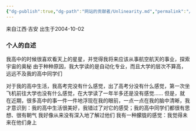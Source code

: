 ```yaml
---
{"dg-publish":true,"dg-path":"网站的贡献者/Unlinearity.md","permalink":"/网站的贡献者/Unlinearity/","pinned":true,"noteIcon":"","created":"2024-04-19T20:22:30.740+08:00","updated":"2024-04-19T20:38:36.287+08:00"}
---
```


来自江西·吉安
出生于2004-10-02
### 个人的自述
我高中的时候很喜欢看天上的星星，并觉得我将来应该从事航空航天的事业，探索宇宙的奥秘
由于种种原因，我大学读的是自动化专业，而且大学的层次不算高，远远不及我的高中同学们

对于我的高中生活，我高考完没有什么感觉，出了高考分没有什么感觉，第一次坐飞机前往大学也没有什么感觉，在大学读了一年半多还是没有感觉......
但是，就在近期，很多高中的事一件一件地浮现在我的眼前，一点一点在我的脑中清晰，我才意识到：我的高中生活很美好，我错过了对它的感受；我的高中同学们都很有思想、很有朝气
我好像从来没有深入地了解过他们
我有一种朦胧的感觉：我觉得未来在他们身上




